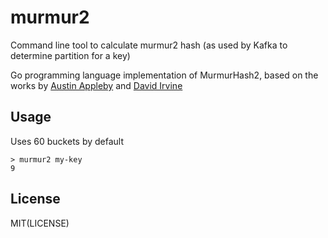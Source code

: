 # murmur2
Command line tool to calculate murmur2 hash (as used by Kafka to determine partition for a key)

Go programming language implementation of MurmurHash2, based on the works by [Austin Appleby](https://code.google.com/p/smhasher/) and [David Irvine](https://github.com/aviddiviner/go-murmur)

## Usage
Uses 60 buckets by default

    > murmur2 my-key
    9

## License
MIT(LICENSE)
